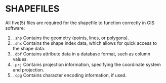# SHAPEFILES
All five(5) files are required for the shapefile to function correctly in GIS software:
1. `.shp`
Contains the geometry (points, lines, or polygons).
2. `.shx` 
Contains the shape index data, which allows for quick access to the shape data.
3. `.dbf`
Contains attribute data in a database format, such as column values.
4. `.prj` 
Contains projection information, specifying the coordinate system and projection.
5. `.cpg` 
Contains character encoding information, if used.
